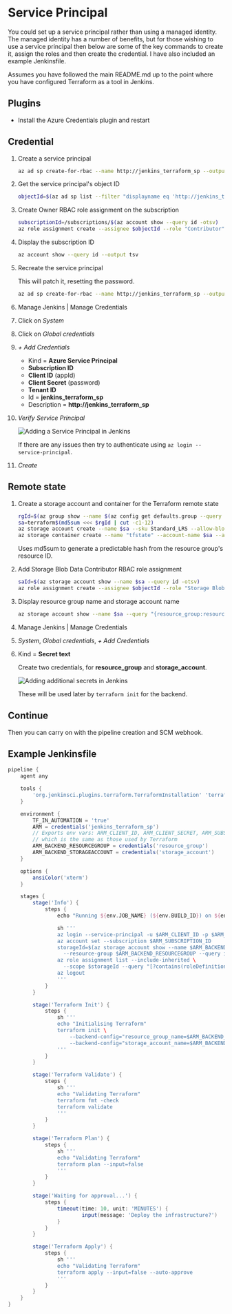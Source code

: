 # Service Principal

You could set up a service principal rather than using a managed identity. The managed identity has a number of benefits, but for those wishing to use a service principal then below are some of the key commands to create it, assign the roles and then create the credential. I have also included an example Jenkinsfile.

Assumes you have followed the main README.md up to the point where you have configured Terraform as a tool in Jenkins.

## Plugins

* Install the Azure Credentials plugin and restart

## Credential

1. Create a service principal

    ```bash
    az ad sp create-for-rbac --name http://jenkins_terraform_sp --output jsonc
    ```

1. Get the service principal's object ID

    ```bash
    objectId=$(az ad sp list --filter "displayname eq 'http://jenkins_terraform_sp'" --query [0].id -otsv)
    ```

1. Create Owner RBAC role assignment on the subscription

    ```bash
    subscriptionId=/subscriptions/$(az account show --query id -otsv)
    az role assignment create --assignee $objectId --role "Contributor" --scope $subscriptionId
    ```

1. Display the subscription ID

    ```bash
    az account show --query id --output tsv
    ```

1. Recreate the service principal

    This will patch it, resetting the password.

    ```bash
    az ad sp create-for-rbac --name http://jenkins_terraform_sp --output jsonc
    ```

1. Manage Jenkins | Manage Credentials
1. Click on *System*
1. Click on *Global credentials*
1. *+ Add Credentials*
    * Kind = **Azure Service Principal**
    * **Subscription ID**
    * **Client ID** (appId)
    * **Client Secret** (password)
    * **Tenant ID**
    * Id = **jenkins_terraform_sp**
    * Description = **ht<span>tp://</span>jenkins_terraform_sp**
1. *Verify Service Principal*

    ![Adding a Service Principal in Jenkins](../images/service_principal.png)

    If there are any issues then try to authenticate using `az login --service-principal`.

1. *Create*

## Remote state

1. Create a storage account and container for the Terraform remote state

    ```bash
    rgId=$(az group show --name $(az config get defaults.group --query value -otsv) --query id -otsv)
    sa=terraform$(md5sum <<< $rgId | cut -c1-12)
    az storage account create --name $sa --sku Standard_LRS --allow-blob-public-access false
    az storage container create --name "tfstate" --account-name $sa --auth-mode login
    ```

    Uses md5sum to generate a predictable hash from the resource group's resource ID.

1. Add Storage Blob Data Contributor RBAC role assignment

    ```bash
    saId=$(az storage account show --name $sa --query id -otsv)
    az role assignment create --assignee $objectId --role "Storage Blob Data Contributor" --scope $saId
    ```

1. Display resource group name and storage account name

    ```bash
    az storage account show --name $sa --query "{resource_group:resourceGroup, storage_account:name}" --output yaml
    ```

1. Manage Jenkins | Manage Credentials
1. *System*, *Global credentials*, *+ Add Credentials*
1. Kind = **Secret text**

    Create two credentials, for **resource_group** and **storage_account**.

    ![Adding additional secrets in Jenkins](../images/secret.png)

    These will be used later by `terraform init` for the backend.

## Continue

Then you can carry on with the pipeline creation and SCM webhook.

## Example Jenkinsfile

```groovy
pipeline {
    agent any

    tools {
        'org.jenkinsci.plugins.terraform.TerraformInstallation' 'terraform'
    }

    environment {
        TF_IN_AUTOMATION = 'true'
        ARM = credentials('jenkins_terraform_sp')
        // Exports env vars: ARM_CLIENT_ID, ARM_CLIENT_SECRET, ARM_SUBSCRIPTION_ID, ARM_TENANT_ID
        // which is the same as those used by Terraform
        ARM_BACKEND_RESOURCEGROUP = credentials('resource_group')
        ARM_BACKEND_STORAGEACCOUNT = credentials('storage_account')
    }

    options {
        ansiColor('xterm')
    }

    stages {
        stage('Info') {
            steps {
                echo "Running ${env.JOB_NAME} (${env.BUILD_ID}) on ${env.JENKINS_URL}."

                sh '''
                az login --service-principal -u $ARM_CLIENT_ID -p $ARM_CLIENT_SECRET -t $ARM_TENANT_ID --output jsonc
                az account set --subscription $ARM_SUBSCRIPTION_ID
                storageId=$(az storage account show --name $ARM_BACKEND_STORAGEACCOUNT \
                  --resource-group $ARM_BACKEND_RESOURCEGROUP --query id --output tsv)
                az role assignment list --include-inherited \
                  --scope $storageId --query "[?contains(roleDefinitionName, 'Storage')]" --output jsonc
                az logout
                '''
            }
        }

        stage('Terraform Init') {
            steps {
                sh '''
                echo "Initialising Terraform"
                terraform init \
                    --backend-config="resource_group_name=$ARM_BACKEND_RESOURCEGROUP" \
                    --backend-config="storage_account_name=$ARM_BACKEND_STORAGEACCOUNT"
                '''
            }
        }

        stage('Terraform Validate') {
            steps {
                sh '''
                echo "Validating Terraform"
                terraform fmt -check
                terraform validate
                '''
            }
        }

        stage('Terraform Plan') {
            steps {
                sh '''
                echo "Validating Terraform"
                terraform plan --input=false
                '''
            }
        }

        stage('Waiting for approval...') {
            steps {
                timeout(time: 10, unit: 'MINUTES') {
                        input(message: 'Deploy the infrastructure?')
                }
            }
        }

        stage('Terraform Apply') {
            steps {
                sh '''
                echo "Validating Terraform"
                terraform apply --input=false --auto-approve
                '''
            }
        }
    }
}
```
